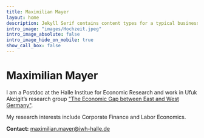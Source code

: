 ```yaml
---
title: Maximilian Mayer
layout: home
description: Jekyll Serif contains content types for a typical business website. The theme is fully responsive, blazing fast and artfully illustrated.
intro_image: "images/Hochzeit.jpeg"
intro_image_absolute: false
intro_image_hide_on_mobile: true
show_call_box: false
---
```


# Maximilian Mayer

I am a Postdoc at the Halle Institue for Economic Research and work in Ufuk Akcigit’s research group ["The Economic Gap between East and West Germany"](https://www.iwh-halle.de/en/research/research-groups/detail/the-economic-gap-between-east-and-west-germany/).

My research interests include Corporate Finance and Labor Economics.

**Contact:** [maximilian.mayer@iwh-halle.de](mailto:maximilian.mayer@iwh-halle.de)
